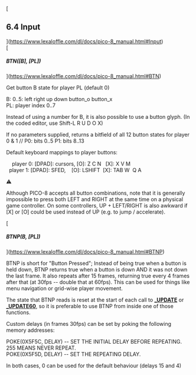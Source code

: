 [

6.4 Input
---------

](https://www.lexaloffle.com/dl/docs/pico-8_manual.html#Input)  
[

##### BTN(\[B\], \[PL\])

](https://www.lexaloffle.com/dl/docs/pico-8_manual.html#BTN)

Get button B state for player PL (default 0)

B: 0..5: left right up down button\_o button\_x  
PL: player index 0..7

Instead of using a number for B, it is also possible to use a button glyph. (In the coded editor, use Shift-L R U D O X)

If no parameters supplied, returns a bitfield of all 12 button states for player 0 & 1 // P0: bits 0..5 P1: bits 8..13

Default keyboard mappings to player buttons:

    player 0: \[DPAD\]: cursors, \[O\]: Z C N   \[X\]: X V M  
  player 1: \[DPAD\]: SFED,    \[O\]: LSHIFT  \[X\]: TAB W  Q A

⚠

Although PICO-8 accepts all button combinations, note that it is generally impossible to press both LEFT and RIGHT at the same time on a physical game controller. On some controllers, UP + LEFT/RIGHT is also awkward if \[X\] or \[O\] could be used instead of UP (e.g. to jump / accelerate).

  
[

##### BTNP(B, \[PL\])

](https://www.lexaloffle.com/dl/docs/pico-8_manual.html#BTNP)

BTNP is short for "Button Pressed"; Instead of being true when a button is held down, BTNP returns true when a button is down AND it was not down the last frame. It also repeats after 15 frames, returning true every 4 frames after that (at 30fps -- double that at 60fps). This can be used for things like menu navigation or grid-wise player movement.

The state that BTNP reads is reset at the start of each call to [**\_UPDATE**](https://www.lexaloffle.com/dl/docs/pico-8_manual.html#_UPDATE) or [**\_UPDATE60**](https://www.lexaloffle.com/dl/docs/pico-8_manual.html#_UPDATE60), so it is preferable to use BTNP from inside one of those functions.

Custom delays (in frames [](https://www.lexaloffle.com/dl/docs/pico-8_manual.html#)30fps) can be set by poking the following memory addresses:

POKE(0X5F5C, DELAY) -- SET THE INITIAL DELAY BEFORE REPEATING. 255 MEANS NEVER REPEAT.  
POKE(0X5F5D, DELAY) -- SET THE REPEATING DELAY.  

In both cases, 0 can be used for the default behaviour (delays 15 and 4)